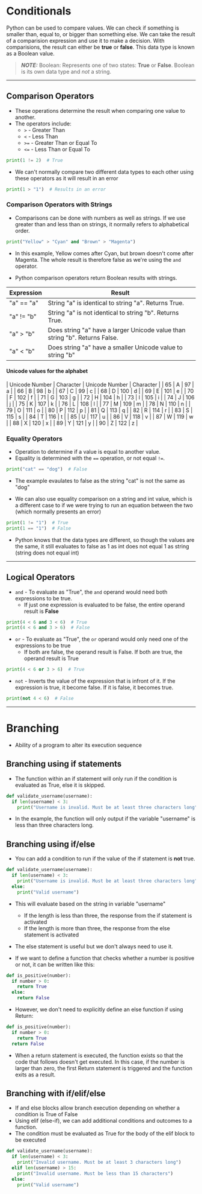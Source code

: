 # Conditionals

Python can be used to compare values. We can check if something is smaller than, equal to, or bigger than something else. We can take the result of a comparision expression and use it to make a decision. 
With comparisions, the result can either be **true** or **false**. This data type is known as a Boolean value. 

> **_NOTE:_** Boolean: Represents one of two states: **True** or **False**. Boolean is its own data type and _not_ a string.


___
## Comparison Operators
- These operations determine the result when comparing one value to another.
- The operators include:
  - `>` - Greater Than
  - `<` - Less Than
  - `>=` - Greater Than or Equal To
  - `<=` - Less Than or Equal To 

```python
print(1 != 2)  # True
```

- We can't normally compare two different data types to each other using these operators as it will result in an error
```python
print(1 > "1")  # Results in an error
```

### Comparison Operators with Strings
- Comparisons can be done with numbers as well as strings. If we use greater than and less than on strings, it normally refers to alphabetical order.

```python
print("Yellow" > "Cyan" and "Brown" > "Magenta")
```
- In this example, Yellow comes after Cyan, but brown doesn't come after Magenta. The whole result is therefore false as we're using the `and` operator.

- Python comparison operators return Boolean results with strings.

| Expression | Result |
| ---------- | ------- |
| "a" == "a" | String "a" is identical to string "a". Returns True. |
| "a" != "b" | String "a" is not identical to string "b". Returns True. |
| "a" > "b" | Does string "a" have a larger Unicode value than string "b". Returns False.|
| "a" < "b" | Does string "a" have a smaller Unicode value to string "b" |

#### Unicode values for the alphabet
| Unicode Number | Character | Unicode Number |  Character |
| 65 | A | 97 | a |
| 66 | B | 98 | b |
| 67 | C | 99 | c |
| 68 | D | 100 | d |
| 69 | E | 101 | e |
| 70 | F | 102 | f |
| 71 | G | 103 | g |
| 72 | H | 104 | h |
| 73 | I | 105 | i |
| 74 | J | 106 | j |
| 75 | K | 107 | k |
| 76 | L | 108 | l |
| 77 | M | 109 | m |
| 78 | N | 110 | n |
| 79 | O | 111 | o |
| 80 | P | 112 | p |
| 81 | Q | 113 | q |
| 82 | R | 114 | r |
| 83 | S | 115 | s |
| 84 | T | 116 | t |
| 85 | U | 117 | u |
| 86 | V | 118 | v |
| 87 | W | 119 | w |
| 88 | X | 120 | x |
| 89 | Y | 121 | y |
| 90 | Z | 122 | z |



### Equality Operators
- Operation to determine if a value is equal to another value.
- Equality is determined with the `==` operation, or not equal `!=`.

```python
print("cat" == "dog")  # False
```
- The example evaulates to false as the string "cat" is not the same as "dog"

- We can also use equality comparison on a string and int value, which is a different case to if we were trying to run an equation between the two (which normally presents an error)

```python
print(1 != "1")  # True
print(1 == "1")  # False
```
- Python knows that the data types are different, so though the values are the same, it still evaluates to false as 1 as int does not equal 1 as string (string does not equal int)

___
## Logical Operators
- `and` - To evaluate as "True", the `and` operand would need both expressions to be true.
  - If just one expression is evaluated to be false, the entire operand result is **False** 

```python
print(4 < 6 and 3 < 6)  # True
print(4 < 6 and 3 > 6)  # False
```

- `or` - To evaluate as "True", the `or` operand would only need one of the expressions to be true
  - If both are false, the operand result is False. If both are true, the operand result is True

```python
print(4 < 6 or 3 > 6)  # True
```

- `not` - Inverts the value of the expression that is infront of it. If the expression is true, it become false. If it is false, it becomes true.

```python
print(not 4 < 6)  # False
```


___
# Branching
- Ability of a program to alter its execution sequence

## Branching using if statements
- The function within an if statement will only run if the condition is evaluated as True, else it is skipped.

```python
def validate_username(username):
  if len(username) < 3:
    print("Username is invalid. Must be at least three characters long")
```
- In the example, the function will only output if the variable "username" is less than three characters long.

## Branching using if/else
- You can add a condition to run if the value of the if statement is **not** true.

```python
def validate_username(username):
  if len(username) < 3:
    print("Username is invalid. Must be at least three characters long")
  else:
    print("Valid username")
```

- This will evaluate based on the string in variable "username"
  - If the length is less than three, the response from the if statement is activated
  - If the length is more than three, the response from the else statement is activated

- The else statement is useful but we don't always need to use it.
- If we want to define a function that checks whether a number is positive or not, it can be written like this:

```python
def is_positive(number):
  if number > 0:
    return True
  else:
    return False
```
- However, we don't need to explicitly define an else function if using Return:

```python
def is_positive(number):
  if number > 0:
    return True
  return False
```
- When a return statement is executed, the function exists so that the code that follows doesn't get executed. In this case, if the number is larger than zero, the first Return statement is triggered and the function exits as a result.


## Branching with if/elif/else
- If and else blocks allow branch execution depending on whether a condition is True of False
- Using elif (else-if), we can add additional conditions and outcomes to a function.
- The condition must be evaluated as True for the body of the elif block to be executed

```python
def validate_username(username):
  if len(username) < 3:
    print("Invalid username. Must be at least 3 characters long")
  elif len(username) > 15:
    print("Invalid username. Must be less than 15 characters")
  else:
    print("Valid username")
```
